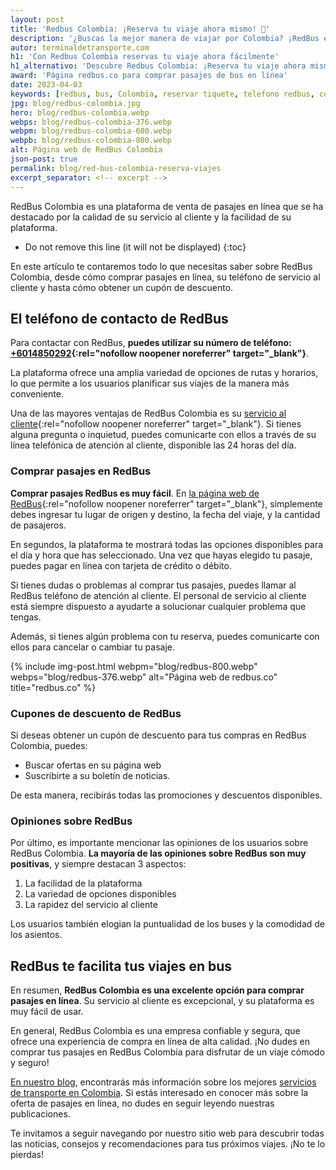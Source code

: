 ```yaml
---
layout: post
title: 'Redbus Colombia: ¡Reserva tu viaje ahora mismo! 🚌'
description: '¿Buscas la mejor manera de viajar por Colombia? ¡RedBus es la solución! Reserva en línea o llama a su teléfono de atención al cliente.¡Haz clic ahora!'
autor: terminaldetransporte.com
h1: 'Con Redbus Colombia reservas tu viaje ahora fácilmente'
h1_alternativo: 'Descubre Redbus Colombia: ¡Reserva tu viaje ahora mismo!'
award: 'Página redbus.co para comprar pasajes de bus en línea'
date: 2023-04-03
keywords: [redbus, bus, Colombia, reservar tiquete, telefono redbus, comprar pasaje redbus]
jpg: blog/redbus-colombia.jpg
hero: blog/redbus-colombia.webp
webps: blog/redbus-colombia-376.webp
webpm: blog/redbus-colombia-600.webp
webpb: blog/redbus-colombia-800.webp
alt: Página web de RedBus Colombia
json-post: true
permalink: blog/red-bus-colombia-reserva-viajes
excerpt_separator: <!-- excerpt -->
---
```

RedBus Colombia es una plataforma de venta de pasajes en línea que se ha destacado por la calidad de su servicio al cliente y la facilidad de su plataforma.
<!-- excerpt -->

* Do not remove this line (it will not be displayed)
{:toc}

En este artículo te contaremos todo lo que necesitas saber sobre RedBus Colombia, desde cómo comprar pasajes en línea, su teléfono de servicio al cliente y hasta cómo obtener un cupón de descuento.

## El teléfono de contacto de RedBus

Para contactar con RedBus, **puedes utilizar su número de teléfono: [+6014850292](tel:6014850292){:rel="nofollow noopener noreferrer" target="_blank"}**.

La plataforma ofrece una amplia variedad de opciones de rutas y horarios, lo que permite a los usuarios planificar sus viajes de la manera más conveniente.

Una de las mayores ventajas de RedBus Colombia es su [servicio al cliente](https://www.redbus.co/info/redcare){:rel="nofollow noopener noreferrer" target="_blank"}. Si tienes alguna pregunta o inquietud, puedes comunicarte con ellos a través de su línea telefónica de atención al cliente, disponible las 24 horas del día.

### Comprar pasajes en RedBus

**Comprar pasajes RedBus es muy fácil**. En [la página web de RedBus](https://www.redbus.co/){:rel="nofollow noopener noreferrer" target="_blank"}, simplemente debes ingresar tu lugar de origen y destino, la fecha del viaje, y la cantidad de pasajeros.

En segundos, la plataforma te mostrará todas las opciones disponibles para el día y hora que has seleccionado. Una vez que hayas elegido tu pasaje, puedes pagar en línea con tarjeta de crédito o débito.

Si tienes dudas o problemas al comprar tus pasajes, puedes llamar al RedBus teléfono de atención al cliente. El personal de servicio al cliente está siempre dispuesto a ayudarte a solucionar cualquier problema que tengas.

Además, si tienes algún problema con tu reserva, puedes comunicarte con ellos para cancelar o cambiar tu pasaje.

{% include img-post.html webpm="blog/redbus-800.webp" webps="blog/redbus-376.webp" alt="Página web de redbus.co" title="redbus.co" %}

### Cupones de descuento de RedBus

Si deseas obtener un cupón de descuento para tus compras en RedBus Colombia, puedes:

* Buscar ofertas en su página web
* Suscribirte a su boletín de noticias.

De esta manera, recibirás todas las promociones y descuentos disponibles.

### Opiniones sobre RedBus

Por último, es importante mencionar las opiniones de los usuarios sobre RedBus Colombia. **La mayoría de las opiniones sobre RedBus son muy positivas**, y siempre destacan 3 aspectos:

1. La facilidad de la plataforma
2. La variedad de opciones disponibles
3. La rapidez del servicio al cliente

Los usuarios también elogian la puntualidad de los buses y la comodidad de los asientos.

## RedBus te facilita tus viajes en bus

En resumen, **RedBus Colombia es una excelente opción para comprar pasajes en línea**. Su servicio al cliente es excepcional, y su plataforma es muy fácil de usar.

En general, RedBus Colombia es una empresa confiable y segura, que ofrece una experiencia de compra en línea de alta calidad. ¡No dudes en comprar tus pasajes en RedBus Colombia para disfrutar de un viaje cómodo y seguro!

[En nuestro blog]({{'blog'|relative_url}}), encontrarás más información sobre los mejores [servicios de transporte en Colombia]({{site.baseurl}}/). Si estás interesado en conocer más sobre la oferta de pasajes en línea, no dudes en seguir leyendo nuestras publicaciones.

Te invitamos a seguir navegando por nuestro sitio web para descubrir todas las noticias, consejos y recomendaciones para tus próximos viajes. ¡No te lo pierdas!
